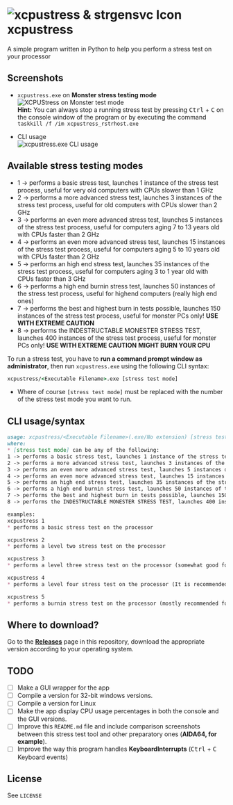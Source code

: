 # ![xcpustress & strgensvc Icon](https://github.com/InsertX2k/xcpustress/assets/62176660/fdb4cc3a-9d84-49f8-a5ab-3be579bdb19c) xcpustress
A simple program written in Python to help you perform a stress test on your processor

## Screenshots
* `xcpustress.exe` on **Monster stress testing mode**  <br> ![XCPUStress on Monster test mode](https://github.com/InsertX2k/xcpustress/assets/62176660/5498b9a5-5ecb-4aed-b96f-535798238141) <br> **Hint:** You can always stop a running stress test by pressing <kbd>Ctrl</kbd> + <kbd>C</kbd> on the console window of the program or by executing the command `taskkill /f /im xcpustress_rstrhost.exe`

* CLI usage <br> ![xcpustress.exe CLI usage](https://github.com/InsertX2k/xcpustress/assets/62176660/575a3b63-b0a7-4524-8ee4-d02e01f64271)

## Available stress testing modes
* 1 -> performs a basic stress test, launches 1 instance of the stress test process, useful for very old computers with CPUs slower than 1 GHz
* 2 -> performs a more advanced stress test, launches 3 instances of the stress test process, useful for old computers with CPUs slower than 2 GHz
* 3 -> performs an even more advanced stress test, launches 5 instances of the stress test process, useful for computers aging 7 to 13 years old with CPUs faster than 2 GHz
* 4 -> performs an even more advanced stress test, launches 15 instances of the stress test process, useful for computers aging 5 to 10 years old with CPUs faster than 2 GHz
* 5 -> performs an high end stress test, launches 35 instances of the stress test process, useful for computers aging 3 to 1 year old with CPUs faster than 3 GHz
* 6 -> performs a high end burnin stress test, launches 50 instances of the stress test process, useful for highend computers (really high end ones)
* 7 -> performs the best and highest burn in tests possible, launches 150 instances of the stress test process, useful for monster PCs only! **USE WITH EXTREME CAUTION**
* 8 -> performs the INDESTRUCTABLE MONESTER STRESS TEST, launches 400 instances of the stress test process, useful for monster PCs only! **USE WITH EXTREME CAUTION** **MIGHT BURN YOUR CPU**

To run a stress test, you have to **run a command prompt window as administrator**, then run `xcpustress.exe` using the following CLI syntax:
```bat
xcpustress/<Executable Filename>.exe [stress test mode]
```
* Where of course `[stress test mode]` must be replaced with the number of the stress test mode you want to run.

## CLI usage/syntax
```md
usage: xcpustress/<Executable Filename>(.exe/No extension) [stress test mode]
where:
* [stress test mode] can be any of the following:
1 -> performs a basic stress test, launches 1 instance of the stress test process, useful for very old computers with CPUs slower than 1 GHz
2 -> performs a more advanced stress test, launches 3 instances of the stress test process, useful for old computers with CPUs slower than 2 GHz
3 -> performs an even more advanced stress test, launches 5 instances of the stress test process, useful for computers aging 7 to 13 years old with CPUs faster than 2 GHz
4 -> performs an even more advanced stress test, launches 15 instances of the stress test process, useful for computers aging 5 to 10 years old with CPUs faster than 2 GHz
5 -> performs an high end stress test, launches 35 instances of the stress test process, useful for computers aging 3 to 1 year old with CPUs faster than 3 GHz
6 -> performs a high end burnin stress test, launches 50 instances of the stress test process, useful for highend computers (really high end ones)
7 -> performs the best and highest burn in tests possible, launches 150 instances of the stress test process, useful for monster PCs only! **USE WITH EXTREME CAUTION**
8 -> performs the INDESTRUCTABLE MONESTER STRESS TEST, launches 400 instances of the stress test process, useful for monster PCs only! **USE WITH EXTREME CAUTION** **MIGHT BURN YOUR CPU**

examples:
xcpustress 1
* performs a basic stress test on the processor

xcpustress 2
* performs a level two stress test on the processor

xcpustress 3
* performs a level three stress test on the processor (somewhat good for 3rd generation i3/i5/i7 Intel CPUs or older)

xcpustress 4
* performs a level four stress test on the processor (It is recommended for most processors newer than 2012)

xcpustress 5
* performs a burnin stress test on the processor (mostly recommended for most processors, including older ones, can cause overheating, but *really* stresses the processor)


```

## Where to download?
Go to the [**Releases**](https://github.com/InsertX2k/xcpustress/releases) page in this repository, download the appropriate version according to your operating system.

## TODO

- [ ] Make a GUI wrapper for the app
- [ ] Compile a version for 32-bit windows versions.
- [ ] Compile a version for Linux
- [ ] Make the app display CPU usage percentages in both the console and the GUI versions.
- [ ] Improve this `README.md` file and include comparison screenshots between this stress test tool and other preparatory ones (**AIDA64, for example**).
- [ ] Improve the way this program handles **KeyboardInterrupts** (<kbd>Ctrl</kbd> + <kbd>C</kbd> Keyboard events)

## License
See `LICENSE`
